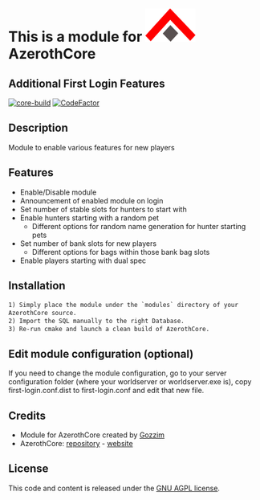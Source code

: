 # This is a module for  ![logo](https://raw.githubusercontent.com/azerothcore/azerothcore.github.io/master/images/logo-github.png) AzerothCore
## Additional First Login Features
[![core-build](https://github.com/Gozzim/mod-first-login/actions/workflows/core-build.yml/badge.svg)](https://github.com/Gozzim/mod-first-login)
[![CodeFactor](https://www.codefactor.io/repository/github/gozzim/mod-firstlogin-aio/badge)](https://www.codefactor.io/repository/github/gozzim/mod-firstlogin-aio)

## Description
Module to enable various features for new players

## Features

- Enable/Disable module
- Announcement of enabled module on login
- Set number of stable slots for hunters to start with
- Enable hunters starting with a random pet
    - Different options for random name generation for hunter starting pets
- Set number of bank slots for new players
    - Different options for bags within those bank bag slots
- Enable players starting with dual spec

## Installation
```
1) Simply place the module under the `modules` directory of your AzerothCore source. 
2) Import the SQL manually to the right Database.
3) Re-run cmake and launch a clean build of AzerothCore.
```

## Edit module configuration (optional)
If you need to change the module configuration, go to your server configuration folder (where your worldserver or worldserver.exe is), copy first-login.conf.dist to first-login.conf and edit that new file.

## Credits
- Module for AzerothCore created by [Gozzim](https://github.com/Gozzim)
- AzerothCore: [repository](https://github.com/azerothcore) - [website](http://azerothcore.org/)

## License
This code and content is released under the [GNU AGPL license](https://github.com/Gozzim/mod-first-login/blob/master/LICENSE).